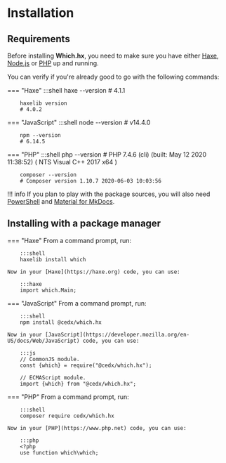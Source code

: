 # Installation

## Requirements
Before installing **Which.hx**, you need to make sure you have either
[Haxe](https://haxe.org), [Node.js](https://nodejs.org) or [PHP](https://www.php.net) up and running.

You can verify if you're already good to go with the following commands:

=== "Haxe"
		:::shell
		haxe --version
		# 4.1.1

		haxelib version
		# 4.0.2

=== "JavaScript"
		:::shell
		node --version
		# v14.4.0

		npm --version
		# 6.14.5

=== "PHP"
		:::shell
		php --version
		# PHP 7.4.6 (cli) (built: May 12 2020 11:38:52) ( NTS Visual C++ 2017 x64 )

		composer --version
		# Composer version 1.10.7 2020-06-03 10:03:56

!!! info
	If you plan to play with the package sources, you will also need
	[PowerShell](https://docs.microsoft.com/en-us/powershell) and [Material for MkDocs](https://squidfunk.github.io/mkdocs-material).

## Installing with a package manager

=== "Haxe"
	From a command prompt, run:

		:::shell
		haxelib install which

	Now in your [Haxe](https://haxe.org) code, you can use:

		:::haxe
		import which.Main;

=== "JavaScript"
	From a command prompt, run:

		:::shell
		npm install @cedx/which.hx

	Now in your [JavaScript](https://developer.mozilla.org/en-US/docs/Web/JavaScript) code, you can use:

		:::js
		// CommonJS module.
		const {which} = require("@cedx/which.hx");

		// ECMAScript module.
		import {which} from "@cedx/which.hx";

=== "PHP"
	From a command prompt, run:

		:::shell
		composer require cedx/which.hx

	Now in your [PHP](https://www.php.net) code, you can use:

		:::php
		<?php
		use function which\which;
